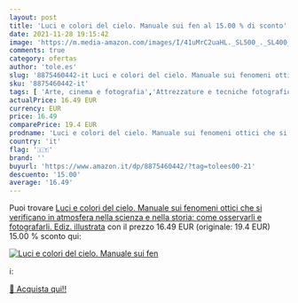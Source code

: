 ```yaml
---
layout: post
title: 'Luci e colori del cielo. Manuale sui fen al 15.00 % di sconto'
date: 2021-11-28 19:15:42
image: 'https://m.media-amazon.com/images/I/41uMrC2uaHL._SL500_._SL400_.jpg'
comments: true
category: ofertas
author: 'tole.es'
slug: '8875460442-it Luci e colori del cielo. Manuale sui fenomeni ottici che...'
sku: '8875460442-it'
tags: [ 'Arte, cinema e fotografia','Attrezzature e tecniche fotografiche','Fisica','Fotografia','Fotografia aerea','Libri','Scienze della terra','Scienze, tecnologia e medicina', ]
actualPrice: 16.49 EUR
currency: EUR
price: 16.49
comparePrice: 19.4 EUR
prodname: 'Luci e colori del cielo. Manuale sui fenomeni ottici che si verificano in atmosfera  nella scienza e nella storia: come osservarli e fotografarli. Ediz. illustrata'
country: 'it'
flag: '🇮🇹'
brand: ''
buyurl: 'https://www.amazon.it/dp/8875460442/?tag=tolees00-21'
descuento: '15.00'
average: '16.49'
---
```


Puoi trovare [Luci e colori del cielo. Manuale sui fenomeni ottici che si verificano in atmosfera  nella scienza e nella storia: come osservarli e fotografarli. Ediz. illustrata](https://www.amazon.it/dp/8875460442/?tag=tolees00-21) con il prezzo 16.49 EUR (originale: 19.4 EUR) 15.00 % sconto qui:

[![Luci e colori del cielo. Manuale sui fen](https://m.media-amazon.com/images/I/41uMrC2uaHL._SL500_._SL400_.jpg)](https://www.amazon.it/dp/8875460442/?tag=tolees00-21)

ℹ️:


[🛒 Acquista qui!!](https://www.amazon.it/dp/8875460442/?tag=tolees00-21)
